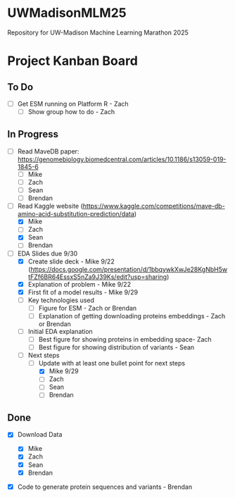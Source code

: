 # UWMadisonMLM25
Repository for UW-Madison Machine Learning Marathon 2025

# Project Kanban Board

## To Do
- [ ] Get ESM running on Platform R - Zach
    - [ ] Show group how to do - Zach

## In Progress
- [ ] Read MaveDB paper: https://genomebiology.biomedcentral.com/articles/10.1186/s13059-019-1845-6
    - [ ] Mike
    - [ ] Zach
    - [ ] Sean
    - [ ] Brendan
- [ ] Read Kaggle website
  (https://www.kaggle.com/competitions/mave-db-amino-acid-substitution-prediction/data)
    - [x] Mike
    - [ ] Zach
    - [x] Sean
    - [ ] Brendan
- [ ] EDA Slides due 9/30
    - [x] Create slide deck - Mike 9/22
      (https://docs.google.com/presentation/d/1bbqywkXwJe28KgNbH5wtFZf6BR64EssxS5nZa9J39Ks/edit?usp=sharing)
    - [x] Explanation of problem - Mike 9/22
    - [x] First fit of a model results - Mike 9/29
    - [ ] Key technologies used
        - [ ] Figure for ESM - Zach or Brendan
        - [ ] Explanation of getting downloading proteins embeddings - Zach or Brendan
    - [ ] Initial EDA explanation
        - [ ] Best figure for showing proteins in embedding space- Zach
        - [ ] Best figure for showing distribution of variants - Sean
    - [ ] Next steps
        - [ ] Update with at least one bullet point for next steps
            - [x] Mike 9/29
            - [ ] Zach
            - [ ] Sean
            - [ ] Brendan
## Done
- [x] Download Data
    - [x] Mike
    - [x] Zach
    - [x] Sean
    - [x] Brendan
- [x] Code to generate protein sequences and variants - Brendan

